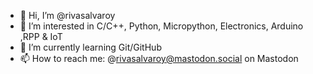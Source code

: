 - 👋 Hi, I’m @rivasalvaroy
- 👀 I’m interested in C/C++, Python, Micropython, Electronics, Arduino ,RPP & IoT
- 🌱 I’m currently learning Git/GitHub
- 📫 How to reach me: @rivasalvaroy@mastodon.social on Mastodon
